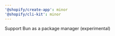 ```yaml
---
'@shopify/create-app': minor
'@shopify/cli-kit': minor
---
```


Support Bun as a package manager (experimental)
